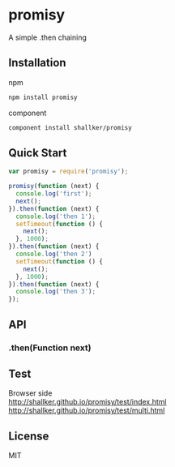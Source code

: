 promisy
==========

A simple .then chaining

## Installation
npm
```bash
npm install promisy
```

component
```bash
component install shallker/promisy
```

## Quick Start
```javascript
var promisy = require('promisy');

promisy(function (next) {
  console.log('first');
  next();
}).then(function (next) {
  console.log('then 1');
  setTimeout(function () {
    next();
  }, 1000);
}).then(function (next) {
  console.log('then 2')
  setTimeout(function () {
    next();
  }, 1000);
}).then(function (next) {
  console.log('then 3');
});
```

## API

### .then(Function next)

## Test
Browser side   
http://shallker.github.io/promisy/test/index.html   
http://shallker.github.io/promisy/test/multi.html   


## License

  MIT